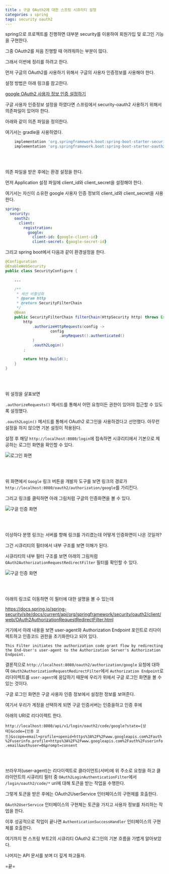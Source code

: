 ```yaml
---
title : 구글 OAuth2에 대한 스프링 시큐리티 설정
categories : spring
tags: security oauth2
---
```


spring으로 프로젝트를 진행하면 대부분 security를 이용하여 회원가입 및 로그인 기능을 구현한다.

그중 OAuth2를 처음 진행할 때 어려워하는 부분이 많다.

그래서 이번에 정리를 하려고 한다.

먼저 구글의 OAuth2를 사용하기 위해서 구글의 사용자 인증정보를 사용해야 한다. 

설정 방법은 아래 링크를 참고한다. 

[google OAuth2 사용자 정보 인증 설정하기](/google/authentication/oauth2/google-authentication/)


구글 사용자 인증정보 설정을 하였다면 스프링에서 security-oauth2 사용하기 위해서 의존파일이 있어야 한다.

아래와 같이 의존 파일을 정의한다.

여기서는 gradle을 사용하였다.

```gradle
    implementation 'org.springframework.boot:spring-boot-starter-security'
    implementation 'org.springframework.boot:spring-boot-starter-oauth2-client'
```

<br>
<br>

의존 파일을 받은 후에는 환경 설정을 한다.

먼저 Application 설정 파일에 client_id와 client_secret을 설정해야 한다.

여기서는 자신이 소유한 google 사용자 인증 정보의 client_id와 client_secret을 사용한다.


```yml
spring:
  security:
    oauth2:
      client:
        registration:
          google:
            client-id: {google-client-id}
            client-secret: {google-secret-id}
```


그리고 spring boot에서 다음과 같이 환경설정을 한다.

```java
@Configuration
@EnableWebSecurity
public class SecurityConfigure {

	...

	/**
	 * 세션 비활성화
	 * @param http
	 * @return SecurityFilterChain
	 */
	@Bean
	public SecurityFilterChain filterChain(HttpSecurity http) throws Exception {
		http
			.authorizeHttpRequests(config ->
					config
						.anyRequest().authenticated()
			)
			.oauth2Login()
		;

		return http.build();
	}
}
```

<br>
<br>

위 설정을 살표보면

`.authorizeRequests()` 메서드를 통해서 어떤 요청이든 권한이 있어야 접근할 수 있도록 설정했다.

`.oauth2Login()` 메서드를 통해서 OAuth2 로그인을 사용하겠다고 선언했다. 아무런 설정을 하지 않으면 기본 설정이 적용된다.

설정 후 해당 `http://localhost:8080/login`에 접속하면 시큐리티에서 기본으로 제공하는 로그인 화면을 확인할 수 있다.

![로그인 화면](/assets/images/spring/security-oauth2/01.png)

<br>
<br>

위 화면에서 `Google` 링크 버튼을 개발자 도구를 보면 링크의 경로가 `http://localhost:8080/oauth2/authorization/google`를 가리킨다. 

그리고 링크를 클릭하면 아래 그림처럼 구글의 인증화면을 볼 수 있다.

![구글 인증 화면](/assets/images/spring/security-oauth2/02.png)

<br>
<br>

이상하다 분명 링크는 서버를 향해 링크를 가리켰는데 어떻게 인증화면이 나온 것일까?

그건 시큐리티의 필터에서 내부 구조를 보면 이해가 된다. 

시큐리티의 내부 필터 구조를 보면 아래의 그림처럼 `OAuth2AuthorizationRequestRedirectFilter` 필터를 확인할 수 있다.

![구글 인증 화면](/assets/images/spring/security-oauth2/04.png)

<br>
<br>

아래의 링크로 이동하면 이 필터에 대한 설명을 볼 수 있는데

https://docs.spring.io/spring-security/site/docs/current/api/org/springframework/security/oauth2/client/web/OAuth2AuthorizationRequestRedirectFilter.html

거기에서 아래 내용을 보면  user-agent와 Authorization Endpoint 포인트로 리다이렉트하고 인증코드 권한을 초기화한다고 되어 있다.

`This Filter initiates the authorization code grant flow by redirecting the End-User's user-agent to the Authorization Server's Authorization Endpoint.` 

결론적으로 `http://localhost:8080/oauth2/authorization/google` 요청에 대하여 `OAuth2AuthorizationRequestRedirectFilter`에서 `Authorization Endpoint`로 리다이렉트를 `user-agent`에 응답하기 때문에 우리가 위에서 구글 로그인 화면을 볼 수 있는 것이다.

구글 로그인 화면은 구글 사용자 인증 정보에서 설정한 정보를 보여준다.

여기서 우리가 계정을 선택하게 되면 구글 인증서버는 인증을하고 인증 후에 

아래의 URI로 리다이렉트 한다.

`http://localhost:8080/api/v1/login/oauth2/code/google?state={상태}&code={인증 코드}&scope=email+profile+openid+https%3A%2F%2Fwww.googleapis.com%2Fauth%2Fuserinfo.profile+https%3A%2F%2Fwww.googleapis.com%2Fauth%2Fuserinfo.email&authuser=0&prompt=consent`

<br>
<br>

브라우저(user-agent)는 리다이렉트로 클라이언트(서버)에 위 주소로 요청을 하고 클라이언트의 시큐리티 필터 중  `OAuth2LoginAuthenticationFilter`에서 `/login/oauth2/code/*` uri에 대해 토큰을 받는 작업을 수행한다.

그렇게 토큰을 받은 후에는 OAuth2UserService 인터페이스의 구현체를 호출한다.

`OAuth2UserService` 인터페이스의 구현체는 토큰을 가지고 사용자 정보를 처리하는 작업을 한다.

이후 성공적으로 작업이 끝나면 `AuthenticationSuccessHandler` 인터페이스의 구현체를 호출한다.


여기까지 현 스프링 부트2의 시큐리티 OAuth2 로그인의 기본 흐름을 가볍게 알아보았다.

나머지는 API 문서를 보며 더 깊게 파고들자.


=끝=







 























































































